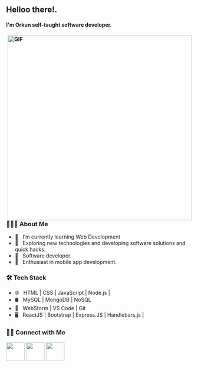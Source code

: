 <h2> Helloo there!.</h2>
<h4>  I'm Orkun self-taught software developer. <h4/>
<img align="right" alt="GIF" src="https://media3.giphy.com/media/qgQUggAC3Pfv687qPC/giphy.gif?cid=ecf05e47w58f5brkwroul0qphzwek72ucsya5qson3xhkk84&rid=giphy.gif&ct=g" width="500"/>

<h3> 👨🏻‍💻 About Me </h3>

- 🔭 &nbsp; I’m currently learning Web Development
- 🤔 &nbsp; Exploring new technologies and developing software solutions and quick hacks.
- 💼 &nbsp; Software developer.
- 🌱 &nbsp; Enthusiast in mobile app development.

<h3>🛠 Tech Stack</h3>

- 🌐 &nbsp; HTML | CSS | JavaScript  | Node.js | 
- 🛢 &nbsp; MySQL | MongoDB | NoSQL
- 🔧 &nbsp; WebStorm | VS Code  | Git
- 🖥 &nbsp; ReactJS | Bootstrap | Express.JS | Handlebars.js | 


<h3> 🤝🏻 Connect with Me </h3>



<a href="https://instagram.com/orkunoci/" target="_blank" rel="noopener noreferrer">
<img src="https://img.icons8.com/plasticine/100/000000/instagram-new.png" width="50" /></a>  
<a href="https://www.linkedin.com/in/orkunoci/" target="_blank" rel="noopener noreferrer">
<img src="https://img.icons8.com/plasticine/100/000000/linkedin.png" width="50" /></a>
<a href="mailto:devorkunoci@gmail.com" target="_blank" rel="noopener noreferrer">
<img src="https://img.icons8.com/plasticine/100/000000/gmail.png"  width="50" /></a>
